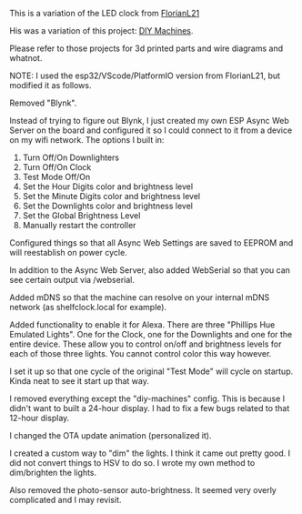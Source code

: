 This is a variation of the LED clock from [FlorianL21](https://github.com/florianL21/LED-ClockShelf/)

His was a variation of this project:  [DIY Machines](https://www.instructables.com/id/How-to-Build-a-Giant-Hidden-Shelf-Edge-Clock/).

Please refer to those projects for 3d printed parts and wire diagrams and whatnot.  

NOTE:  I used the esp32/VScode/PlatformIO version from FlorianL21, but modified it as follows.

Removed "Blynk".  

Instead of trying to figure out Blynk, I just created my own ESP Async Web Server on the board and configured it so I could connect to it from a device on my wifi network.  The options I built in:  
1. Turn Off/On Downlighters
2. Turn Off/On Clock
3. Test Mode Off/On
4. Set the Hour Digits color and brightness level
5. Set the Minute Digits color and brightness level
6. Set the Downlights color and brightness level
7. Set the Global Brightness Level
8. Manually restart the controller

Configured things so that all Async Web Settings are saved to EEPROM and will reestablish on power cycle.

In addition to the Async Web Server, also added WebSerial so that you can see certain output via <clockdevice>/webserial.

Added mDNS so that the machine can resolve on your internal mDNS network (as shelfclock.local for example).

Added functionality to enable it for Alexa.  There are three "Phillips Hue Emulated Lights".  One for the Clock, one for the Downlights and one for the entire device.  These allow you to control on/off and brightness levels for each of those three lights.  You cannot control color this way however.  

I set it up so that one cycle of the original "Test Mode" will cycle on startup.  Kinda neat to see it start up that way.

I removed everything except the "diy-machines" config.  This is because I didn't want to built a 24-hour display.  I had to fix a few bugs related to that 12-hour display.

I changed the OTA update animation (personalized it).

I created a custom way to "dim" the lights.  I think it came out pretty good.  I did not convert things to HSV to do so.  I wrote my own method to dim/brighten the lights.

Also removed the photo-sensor auto-brightness.  It seemed very overly complicated and I may revisit.